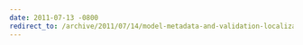 ```yaml
---
date: 2011-07-13 -0800
redirect_to: /archive/2011/07/14/model-metadata-and-validation-localization-using-conventions.aspx/
---
```

